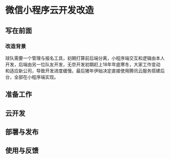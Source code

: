 # 微信小程序云开发改造

## 写在前面
### 改造背景
球队需要一个管理与报名工具，初期打算前后端分离，小程序端交互和逻辑由本人开发，后端由另一位队友开发，无奈开发初期赶上18年年底寒冬，大家工作变动和适应新公司，导致开发进度缓慢。最后猪年伊始决定直接使用腾讯云服务搭建后台，全部在小程序端实现。



## 准备工作

## 云开发

## 部署与发布

## 使用与反馈